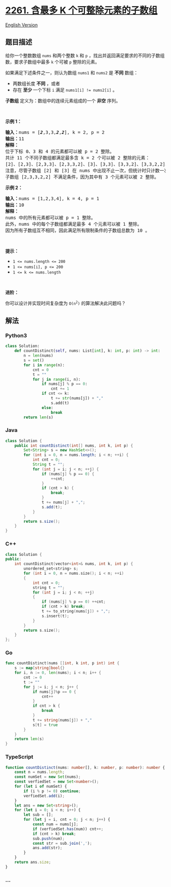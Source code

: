 # [2261. 含最多 K 个可整除元素的子数组](https://leetcode.cn/problems/k-divisible-elements-subarrays)

[English Version](/solution/2200-2299/2261.K%20Divisible%20Elements%20Subarrays/README_EN.md)

## 题目描述

<!-- 这里写题目描述 -->

<p>给你一个整数数组 <code>nums</code> 和两个整数 <code>k</code> 和 <code>p</code> ，找出并返回满足要求的不同的子数组数，要求子数组中最多 <code>k</code> 个可被 <code>p</code> 整除的元素。</p>

<p>如果满足下述条件之一，则认为数组 <code>nums1</code> 和 <code>nums2</code> 是 <strong>不同</strong> 数组：</p>

<ul>
	<li>两数组长度 <strong>不同</strong> ，或者</li>
	<li>存在 <strong>至少 </strong>一个下标 <code>i</code> 满足 <code>nums1[i] != nums2[i]</code> 。</li>
</ul>

<p><strong>子数组</strong> 定义为：数组中的连续元素组成的一个 <strong>非空</strong> 序列。</p>

<p>&nbsp;</p>

<p><strong>示例 1：</strong></p>

<pre>
<strong>输入：</strong>nums = [<em><strong>2</strong></em>,3,3,<em><strong>2</strong></em>,<em><strong>2</strong></em>], k = 2, p = 2
<strong>输出：</strong>11
<strong>解释：</strong>
位于下标 0、3 和 4 的元素都可以被 p = 2 整除。
共计 11 个不同子数组都满足最多含 k = 2 个可以被 2 整除的元素：
[2]、[2,3]、[2,3,3]、[2,3,3,2]、[3]、[3,3]、[3,3,2]、[3,3,2,2]、[3,2]、[3,2,2] 和 [2,2] 。
注意，尽管子数组 [2] 和 [3] 在 nums 中出现不止一次，但统计时只计数一次。
子数组 [2,3,3,2,2] 不满足条件，因为其中有 3 个元素可以被 2 整除。
</pre>

<p><strong>示例 2：</strong></p>

<pre>
<strong>输入：</strong>nums = [1,2,3,4], k = 4, p = 1
<strong>输出：</strong>10
<strong>解释：</strong>
nums 中的所有元素都可以被 p = 1 整除。
此外，nums 中的每个子数组都满足最多 4 个元素可以被 1 整除。
因为所有子数组互不相同，因此满足所有限制条件的子数组总数为 10 。
</pre>

<p>&nbsp;</p>

<p><strong>提示：</strong></p>

<ul>
	<li><code>1 &lt;= nums.length &lt;= 200</code></li>
	<li><code>1 &lt;= nums[i], p &lt;= 200</code></li>
	<li><code>1 &lt;= k &lt;= nums.length</code></li>
</ul>

<p>&nbsp;</p>

<p><strong>进阶：</strong></p>

<p>你可以设计并实现时间复杂度为 <code>O(n<sup>2</sup>)</code> 的算法解决此问题吗？</p>

## 解法

<!-- 这里可写通用的实现逻辑 -->

<!-- tabs:start -->

### **Python3**

<!-- 这里可写当前语言的特殊实现逻辑 -->

```python
class Solution:
    def countDistinct(self, nums: List[int], k: int, p: int) -> int:
        n = len(nums)
        s = set()
        for i in range(n):
            cnt = 0
            t = ""
            for j in range(i, n):
                if nums[j] % p == 0:
                    cnt += 1
                if cnt <= k:
                    t += str(nums[j]) + ","
                    s.add(t)
                else:
                    break
        return len(s)
```

### **Java**

<!-- 这里可写当前语言的特殊实现逻辑 -->

```java
class Solution {
    public int countDistinct(int[] nums, int k, int p) {
        Set<String> s = new HashSet<>();
        for (int i = 0, n = nums.length; i < n; ++i) {
            int cnt = 0;
            String t = "";
            for (int j = i; j < n; ++j) {
                if (nums[j] % p == 0) {
                    ++cnt;
                }
                if (cnt > k) {
                    break;
                }
                t += nums[j] + ",";
                s.add(t);
            }
        }
        return s.size();
    }
}
```

### **C++**

```cpp
class Solution {
public:
    int countDistinct(vector<int>& nums, int k, int p) {
        unordered_set<string> s;
        for (int i = 0, n = nums.size(); i < n; ++i)
        {
            int cnt = 0;
            string t = "";
            for (int j = i; j < n; ++j)
            {
                if (nums[j] % p == 0) ++cnt;
                if (cnt > k) break;
                t += to_string(nums[j]) + ",";
                s.insert(t);
            }
        }
        return s.size();
    }
};
```

### **Go**

```go
func countDistinct(nums []int, k int, p int) int {
	s := map[string]bool{}
	for i, n := 0, len(nums); i < n; i++ {
		cnt := 0
		t := ""
		for j := i; j < n; j++ {
			if nums[j]%p == 0 {
				cnt++
			}
			if cnt > k {
				break
			}
			t += string(nums[j]) + ","
			s[t] = true
		}
	}
	return len(s)
}
```

### **TypeScript**

```ts
function countDistinct(nums: number[], k: number, p: number): number {
    const n = nums.length;
    const numSet = new Set(nums);
    const verfiedSet = new Set<number>();
    for (let i of numSet) {
        if (i % p != 0) continue;
        verfiedSet.add(i);
    }
    let ans = new Set<string>();
    for (let i = 0; i < n; i++) {
        let sub = [];
        for (let j = i, cnt = 0; j < n; j++) {
            const num = nums[j];
            if (verfiedSet.has(num)) cnt++;
            if (cnt > k) break;
            sub.push(num);
            const str = sub.join(',');
            ans.add(str);
        }
    }
    return ans.size;
}
```

### **...**

```

```

<!-- tabs:end -->

